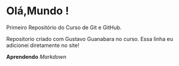 # Olá,Mundo !
 Primeiro Repositório do Curso de Git e GitHub.

 Repositorio criado com Gustavo Guanabara no curso.
 Essa linha eu adicionei diretamente no site!

 **Aprendendo** *Markdown* 
